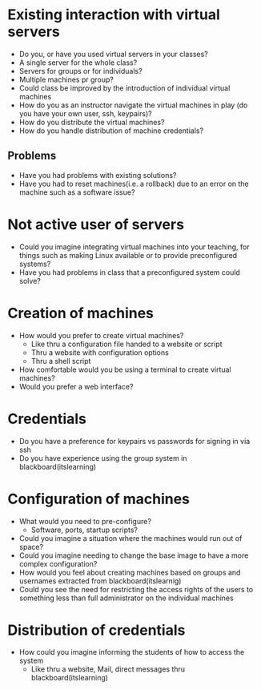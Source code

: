 # Existing interaction with virtual servers
* Do you, or have you used virtual servers in your classes?
* A single server for the whole class?
* Servers for groups or for individuals?
* Multiple machines pr group?
* Could class be improved by the introduction of individual virtual machines
* How do you as an instructor navigate the virtual machines in play (do you have your own user, ssh, keypairs)?
* How do you distribute the virtual machines?
* How do you handle distribution of machine credentials?

## Problems
* Have you had problems with existing solutions?
* Have you had to reset machines(i.e. a rollback) due to an error on the machine such as a software issue?

# Not active user of servers
* Could you imagine integrating virtual machines into your teaching, for things such as making Linux available or to provide preconfigured systems?
* Have you had problems in class that a preconfigured system could solve?

# Creation of machines
* How would you prefer to create virtual machines?
	* Like thru a configuration file handed to a website or script
	* Thru a website with configuration options
	* Thru a shell script 
* How comfortable would you be using a terminal to create virtual machines?
* Would you prefer a web interface?

# Credentials
* Do you have a preference for keypairs vs passwords for signing in via ssh
* Do you have experience using the group system in blackboard(itslearning)

# Configuration of machines
* What would you need to pre-configure?
	* Software, ports, startup scripts?
* Could you imagine a situation where the machines would run out of space?
* Could you imagine needing to change the base image to have a more complex configuration?
* How would you feel about creating machines based on groups and usernames extracted from blackboard(itslearnig)
* Could you see the need for restricting the access rights of the users to something less than full administrator on the individual machines

# Distribution of credentials
* How could you imagine informing the students of how to access the system
	* Like thru a website, Mail, direct messages thru blackboard(itslearning)
